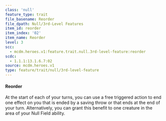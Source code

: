 ```yaml
---
class: 'null'
feature_type: trait
file_basename: Reorder
file_dpath: Null/3rd-Level Features
item_id: reorder
item_index: '02'
item_name: Reorder
level: 3
scc:
  - mcdm.heroes.v1:feature.trait.null.3rd-level-feature:reorder
scdc:
  - 1.1.1:13.1.6.7:02
source: mcdm.heroes.v1
type: feature/trait/null/3rd-level-feature
---
```


#### Reorder

At the start of each of your turns, you can use a free triggered action to end one effect on you that is ended by a saving throw or that ends at the end of your turn. Alternatively, you can grant this benefit to one creature in the area of your Null Field ability.
